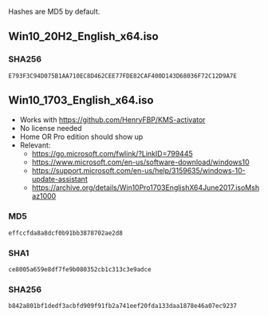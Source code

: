 Hashes are MD5 by default.

## Win10_20H2_English_x64.iso

### SHA256

    E793F3C94D075B1AA710EC8D462CEE77FDE82CAF400D143D68036F72C12D9A7E


## Win10_1703_English_x64.iso

-   Works with https://github.com/HenryFBP/KMS-activator
-   No license needed
-   Home OR Pro edition should show up
-   Relevant:
    -   <https://go.microsoft.com/fwlink/?LinkID=799445>
    -   <https://www.microsoft.com/en-us/software-download/windows10>
    -   <https://support.microsoft.com/en-us/help/3159635/windows-10-update-assistant>
    -   <https://archive.org/details/Win10Pro1703EnglishX64June2017.isoMshaz1000>

### MD5

    effccfda8a8dcf0b91bb3878702ae2d8

### SHA1

    ce8005a659e8df7fe9b080352cb1c313c3e9adce

### SHA256

    b842a801bf1dedf3acbfd909f91fb2a741eef20fda133daa1878e46a07ec9237
